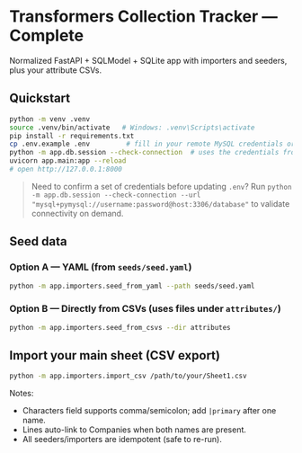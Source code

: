 # Transformers Collection Tracker — Complete

Normalized FastAPI + SQLModel + SQLite app with importers and seeders, plus your attribute CSVs.

## Quickstart
```bash
python -m venv .venv
source .venv/bin/activate   # Windows: .venv\Scripts\activate
pip install -r requirements.txt
cp .env.example .env         # fill in your remote MySQL credentials or keep the SQLite default
python -m app.db.session --check-connection  # uses the credentials from .env by default
uvicorn app.main:app --reload
# open http://127.0.0.1:8000
```

> Need to confirm a set of credentials before updating `.env`? Run `python -m app.db.session --check-connection --url "mysql+pymysql://username:password@host:3306/database"` to validate connectivity on demand.

## Seed data
### Option A — YAML (from `seeds/seed.yaml`)
```bash
python -m app.importers.seed_from_yaml --path seeds/seed.yaml
```

### Option B — Directly from CSVs (uses files under `attributes/`)
```bash
python -m app.importers.seed_from_csvs --dir attributes
```

## Import your main sheet (CSV export)
```bash
python -m app.importers.import_csv /path/to/your/Sheet1.csv
```

Notes:
- Characters field supports comma/semicolon; add `|primary` after one name.
- Lines auto-link to Companies when both names are present.
- All seeders/importers are idempotent (safe to re-run).
